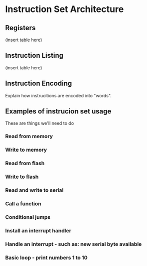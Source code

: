 # Instruction Set Architecture 

## Registers
(insert table here)

## Instruction Listing
(insert table here)

## Instruction Encoding
Explain how instrucitions are encoded into "words".

## Examples of instrucion set usage
These are things we'll need to do

### Read from memory

### Write to memory

### Read from flash

### Write to flash

### Read and write to serial

### Call a function

### Conditional jumps

### Install an interrupt handler

### Handle an interrupt - such as: new serial byte available

### Basic loop - print numbers 1 to 10

